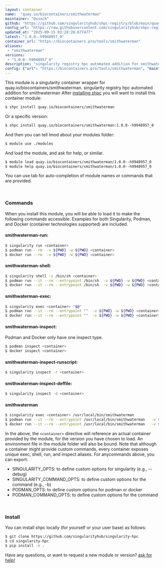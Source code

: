 ```yaml
---
layout: container
name:  "quay.io/biocontainers/smithwaterman"
maintainer: "@vsoch"
github: "https://github.com/singularityhub/shpc-registry/blob/main/quay.io/biocontainers/smithwaterman/container.yaml"
config_url: "https://raw.githubusercontent.com/singularityhub/shpc-registry/main/quay.io/biocontainers/smithwaterman/container.yaml"
updated_at: "2025-09-15 03:20:20.677477"
latest: "1.0.0--h9948957_0"
container_url: "https://biocontainers.pro/tools/smithwaterman"
aliases:
 - "smithwaterman"
versions:
 - "1.0.0--h9948957_0"
description: "singularity registry hpc automated addition for smithwaterman"
config: {"url": "https://biocontainers.pro/tools/smithwaterman", "maintainer": "@vsoch", "description": "singularity registry hpc automated addition for smithwaterman", "latest": {"1.0.0--h9948957_0": "sha256:87cc7439f8312e49192dc934bad7f55ce66140c97f1d888662b50fe25b851d8e"}, "tags": {"1.0.0--h9948957_0": "sha256:87cc7439f8312e49192dc934bad7f55ce66140c97f1d888662b50fe25b851d8e"}, "docker": "quay.io/biocontainers/smithwaterman", "aliases": {"smithwaterman": "/usr/local/bin/smithwaterman"}}
---
```


This module is a singularity container wrapper for quay.io/biocontainers/smithwaterman.
singularity registry hpc automated addition for smithwaterman
After [installing shpc](#install) you will want to install this container module:


```bash
$ shpc install quay.io/biocontainers/smithwaterman
```

Or a specific version:

```bash
$ shpc install quay.io/biocontainers/smithwaterman:1.0.0--h9948957_0
```

And then you can tell lmod about your modules folder:

```bash
$ module use ./modules
```

And load the module, and ask for help, or similar.

```bash
$ module load quay.io/biocontainers/smithwaterman/1.0.0--h9948957_0
$ module help quay.io/biocontainers/smithwaterman/1.0.0--h9948957_0
```

You can use tab for auto-completion of module names or commands that are provided.

<br>

### Commands

When you install this module, you will be able to load it to make the following commands accessible.
Examples for both Singularity, Podman, and Docker (container technologies supported) are included.

#### smithwaterman-run:

```bash
$ singularity run <container>
$ podman run --rm  -v ${PWD} -w ${PWD} <container>
$ docker run --rm  -v ${PWD} -w ${PWD} <container>
```

#### smithwaterman-shell:

```bash
$ singularity shell -s /bin/sh <container>
$ podman run --it --rm --entrypoint /bin/sh  -v ${PWD} -w ${PWD} <container>
$ docker run --it --rm --entrypoint /bin/sh  -v ${PWD} -w ${PWD} <container>
```

#### smithwaterman-exec:

```bash
$ singularity exec <container> "$@"
$ podman run --it --rm --entrypoint ""  -v ${PWD} -w ${PWD} <container> "$@"
$ docker run --it --rm --entrypoint ""  -v ${PWD} -w ${PWD} <container> "$@"
```

#### smithwaterman-inspect:

Podman and Docker only have one inspect type.

```bash
$ podman inspect <container>
$ docker inspect <container>
```

#### smithwaterman-inspect-runscript:

```bash
$ singularity inspect -r <container>
```

#### smithwaterman-inspect-deffile:

```bash
$ singularity inspect -d <container>
```


#### smithwaterman

```bash
$ singularity exec <container> /usr/local/bin/smithwaterman
$ podman run --it --rm --entrypoint /usr/local/bin/smithwaterman   -v ${PWD} -w ${PWD} <container> -c " $@"
$ docker run --it --rm --entrypoint /usr/local/bin/smithwaterman   -v ${PWD} -w ${PWD} <container> -c " $@"
```



In the above, the `<container>` directive will reference an actual container provided
by the module, for the version you have chosen to load. An environment file in the
module folder will also be bound. Note that although a container
might provide custom commands, every container exposes unique exec, shell, run, and
inspect aliases. For anycommands above, you can export:

 - SINGULARITY_OPTS: to define custom options for singularity (e.g., --debug)
 - SINGULARITY_COMMAND_OPTS: to define custom options for the command (e.g., -b)
 - PODMAN_OPTS: to define custom options for podman or docker
 - PODMAN_COMMAND_OPTS: to define custom options for the command

<br>

### Install

You can install shpc locally (for yourself or your user base) as follows:

```bash
$ git clone https://github.com/singularityhub/singularity-hpc
$ cd singularity-hpc
$ pip install -e .
```

Have any questions, or want to request a new module or version? [ask for help!](https://github.com/singularityhub/singularity-hpc/issues)
